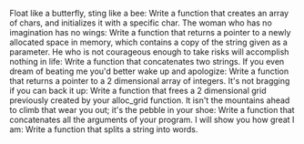 Float like a butterfly, sting like a bee: Write a function that creates an array of chars, and initializes it with a specific char.
The woman who has no imagination has no wings: Write a function that returns a pointer to a newly allocated space in memory, which contains a copy of the string given as a parameter.
He who is not courageous enough to take risks will accomplish nothing in life: Write a function that concatenates two strings.
If you even dream of beating me you'd better wake up and apologize: Write a function that returns a pointer to a 2 dimensional array of integers.
It's not bragging if you can back it up: Write a function that frees a 2 dimensional grid previously created by your alloc_grid function.
It isn't the mountains ahead to climb that wear you out; it's the pebble in your shoe: Write a function that concatenates all the arguments of your program.
I will show you how great I am: Write a function that splits a string into words.
